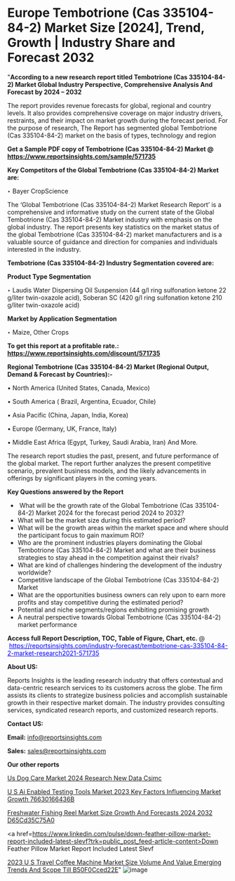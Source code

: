 # Europe Tembotrione (Cas 335104-84-2) Market Size [2024], Trend, Growth | Industry Share and Forecast 2032

"<strong>According to a new research report titled Tembotrione (Cas 335104-84-2) Market Global Industry Perspective, Comprehensive Analysis And Forecast by 2024 – 2032</strong>

The report provides revenue forecasts for global, regional and country levels. It also provides comprehensive coverage on major industry drivers, restraints, and their impact on market growth during the forecast period. For the purpose of research, The Report has segmented global Tembotrione (Cas 335104-84-2) market on the basis of types, technology and region

<strong>Get a Sample PDF copy of Tembotrione (Cas 335104-84-2) Market </strong><strong>@<a href=https://www.reportsinsights.com/sample/571735 style=color:#0000ff;> https://www.reportsinsights.com/sample/571735</a></strong></font>

<strong>Key Competitors of the Global Tembotrione (Cas 335104-84-2) Market are:</strong>

‣ Bayer CropScience

The ‘Global Tembotrione (Cas 335104-84-2) Market Research Report’ is a comprehensive and informative study on the current state of the Global Tembotrione (Cas 335104-84-2) Market industry with emphasis on the global industry. The report presents key statistics on the market status of the global Tembotrione (Cas 335104-84-2) market manufacturers and is a valuable source of guidance and direction for companies and individuals interested in the industry.

<strong>Tembotrione (Cas 335104-84-2) Industry Segmentation covered are:</strong>

<strong>Product Type Segmentation</strong>

‣ Laudis Water Dispersing Oil Suspension (44 g/l ring sulfonation ketone  22 g/liter twin-oxazole acid), Soberan SC (420 g/l ring sulfonation ketone  210 g/liter twin-oxazole acid)

<strong>Market by Application Segmentation</strong>

‣ Maize, Other Crops

<strong>To get this report at a profitable rate.: <a href=https://www.reportsinsights.com/discount/571735 style=color:#0000ff;>https://www.reportsinsights.com/discount/571735</a></strong></font>

<strong>Regional Tembotrione (Cas 335104-84-2) Market (Regional Output, Demand &amp; Forecast by Countries):-</strong>

• North America (United States, Canada, Mexico)

• South America ( Brazil, Argentina, Ecuador, Chile)

• Asia Pacific (China, Japan, India, Korea)

• Europe (Germany, UK, France, Italy)

• Middle East Africa (Egypt, Turkey, Saudi Arabia, Iran) And More.

The research report studies the past, present, and future performance of the global market. The report further analyzes the present competitive scenario, prevalent business models, and the likely advancements in offerings by significant players in the coming years.

<strong>Key Questions answered by the Report</strong>
<ul>
  <li> What will be the growth rate of the Global Tembotrione (Cas 335104-84-2) Market 2024 for the forecast period 2024 to 2032?</li>
  <li>What will be the market size during this estimated period?</li>
  <li>What will be the growth areas within the market space and where should the participant focus to gain maximum ROI?</li>
  <li>Who are the prominent industries players dominating the Global Tembotrione (Cas 335104-84-2) Market and what are their business strategies to stay ahead in the competition against their rivals?</li>
  <li>What are kind of challenges hindering the development of the industry worldwide?</li>
  <li>Competitive landscape of the Global Tembotrione (Cas 335104-84-2) Market</li>
  <li>What are the opportunities business owners can rely upon to earn more profits and stay competitive during the estimated period?</li>
  <li>Potential and niche segments/regions exhibiting promising growth</li>
  <li>A neutral perspective towards Global Tembotrione (Cas 335104-84-2) market performance</li>
</ul>
<strong>Access full Report Description, TOC, Table of Figure, Chart, etc. </strong>@  <a href=https://reportsinsights.com/industry-forecast/tembotrione-cas-335104-84-2-market-research2021-571735 style=color:#0000ff;>https://reportsinsights.com/industry-forecast/tembotrione-cas-335104-84-2-market-research2021-571735</a></font>

<strong><strong>About US</strong>:</strong>

Reports Insights is the leading research industry that offers contextual and data-centric research services to its customers across the globe. The firm assists its clients to strategize business policies and accomplish sustainable growth in their respective market domain. The industry provides consulting services, syndicated research reports, and customized research reports.

<strong>Contact US:</strong>

<p class=""""><b>Email:</b> <a href=mailto:info@reportsinsights.com>info@reportsinsights.com</a></p>
<p class=""""><b>Sales:</b> <a href=mailto:sales@reportsinsights.com>sales@reportsinsights.com</a></p>

<strong>Our other reports</strong>

<a href=https://www.linkedin.com/pulse/us-dog-care-market-2024-research-new-data-csimc/>Us Dog Care Market 2024 Research New Data Csimc</a>

<a href=https://medium.com/@swatiga40/u-s-ai-enabled-testing-tools-market-2023-key-factors-influencing-market-growth-76630166436b>U S Ai Enabled Testing Tools Market 2023 Key Factors Influencing Market Growth 76630166436B</a>

<a href=https://medium.com/@ranediksha451/freshwater-fishing-reel-market-size-growth-and-forecasts-2024-2032-d65cd35c75a0>Freshwater Fishing Reel Market Size Growth And Forecasts 2024 2032 D65Cd35C75A0</a>

<a href=https://www.linkedin.com/pulse/down-feather-pillow-market-report-included-latest-slevf?trk=public_post_feed-article-content>Down Feather Pillow Market Report Included Latest Slevf</a>

<a href=https://medium.com/@nadeemkazi0003/2023-u-s-travel-coffee-machine-market-size-volume-and-value-emerging-trends-and-scope-till-b50f0cced22e>2023 U S Travel Coffee Machine Market Size Volume And Value Emerging Trends And Scope Till B50F0Cced22E</a>"
![image](https://github.com/Reportsinsights123/RIgrowth/assets/158415881/ca5dedc3-ccb5-4c59-8bd3-9c557f0fb471)
